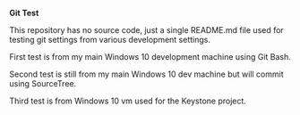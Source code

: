 **Git Test**

This repository has no source code, just a single README.md file used for testing git settings from various development settings.

First test is from my main Windows 10 development machine using Git Bash.

Second test is still from my main Windows 10 dev machine but will commit using SourceTree.

Third test is from Windows 10 vm used for the Keystone project.
